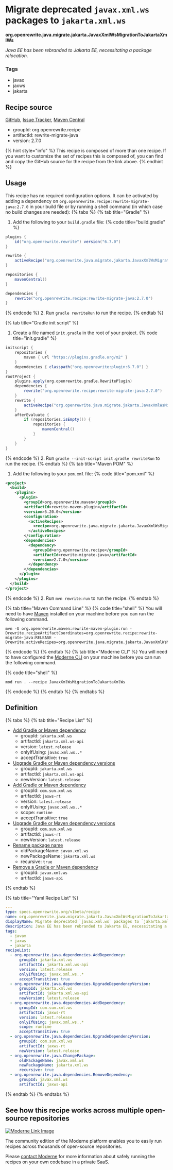 # Migrate deprecated `javax.xml.ws` packages to `jakarta.xml.ws`

**org.openrewrite.java.migrate.jakarta.JavaxXmlWsMigrationToJakartaXmlWs**

_Java EE has been rebranded to Jakarta EE, necessitating a package relocation._

### Tags

* javax
* jaxws
* jakarta

## Recipe source

[GitHub](https://github.com/openrewrite/rewrite-migrate-java/blob/main/src/main/resources/META-INF/rewrite/jakarta-ee-9.yml), [Issue Tracker](https://github.com/openrewrite/rewrite-migrate-java/issues), [Maven Central](https://central.sonatype.com/artifact/org.openrewrite.recipe/rewrite-migrate-java/2.7.0/jar)

* groupId: org.openrewrite.recipe
* artifactId: rewrite-migrate-java
* version: 2.7.0

{% hint style="info" %}
This recipe is composed of more than one recipe. If you want to customize the set of recipes this is composed of, you can find and copy the GitHub source for the recipe from the link above.
{% endhint %}

## Usage

This recipe has no required configuration options. It can be activated by adding a dependency on `org.openrewrite.recipe:rewrite-migrate-java:2.7.0` in your build file or by running a shell command (in which case no build changes are needed): 
{% tabs %}
{% tab title="Gradle" %}
1. Add the following to your `build.gradle` file:
{% code title="build.gradle" %}
```groovy
plugins {
    id("org.openrewrite.rewrite") version("6.7.0")
}

rewrite {
    activeRecipe("org.openrewrite.java.migrate.jakarta.JavaxXmlWsMigrationToJakartaXmlWs")
}

repositories {
    mavenCentral()
}

dependencies {
    rewrite("org.openrewrite.recipe:rewrite-migrate-java:2.7.0")
}
```
{% endcode %}
2. Run `gradle rewriteRun` to run the recipe.
{% endtab %}

{% tab title="Gradle init script" %}
1. Create a file named `init.gradle` in the root of your project.
{% code title="init.gradle" %}
```groovy
initscript {
    repositories {
        maven { url "https://plugins.gradle.org/m2" }
    }
    dependencies { classpath("org.openrewrite:plugin:6.7.0") }
}
rootProject {
    plugins.apply(org.openrewrite.gradle.RewritePlugin)
    dependencies {
        rewrite("org.openrewrite.recipe:rewrite-migrate-java:2.7.0")
    }
    rewrite {
        activeRecipe("org.openrewrite.java.migrate.jakarta.JavaxXmlWsMigrationToJakartaXmlWs")
    }
    afterEvaluate {
        if (repositories.isEmpty()) {
            repositories {
                mavenCentral()
            }
        }
    }
}
```
{% endcode %}
2. Run `gradle --init-script init.gradle rewriteRun` to run the recipe.
{% endtab %}
{% tab title="Maven POM" %}
1. Add the following to your `pom.xml` file:
{% code title="pom.xml" %}
```xml
<project>
  <build>
    <plugins>
      <plugin>
        <groupId>org.openrewrite.maven</groupId>
        <artifactId>rewrite-maven-plugin</artifactId>
        <version>5.20.0</version>
        <configuration>
          <activeRecipes>
            <recipe>org.openrewrite.java.migrate.jakarta.JavaxXmlWsMigrationToJakartaXmlWs</recipe>
          </activeRecipes>
        </configuration>
        <dependencies>
          <dependency>
            <groupId>org.openrewrite.recipe</groupId>
            <artifactId>rewrite-migrate-java</artifactId>
            <version>2.7.0</version>
          </dependency>
        </dependencies>
      </plugin>
    </plugins>
  </build>
</project>
```
{% endcode %}
2. Run `mvn rewrite:run` to run the recipe.
{% endtab %}

{% tab title="Maven Command Line" %}
{% code title="shell" %}
You will need to have [Maven](https://maven.apache.org/download.cgi) installed on your machine before you can run the following command.

```shell
mvn -U org.openrewrite.maven:rewrite-maven-plugin:run -Drewrite.recipeArtifactCoordinates=org.openrewrite.recipe:rewrite-migrate-java:RELEASE -Drewrite.activeRecipes=org.openrewrite.java.migrate.jakarta.JavaxXmlWsMigrationToJakartaXmlWs
```
{% endcode %}
{% endtab %}
{% tab title="Moderne CLI" %}
You will need to have configured the [Moderne CLI](https://docs.moderne.io/moderne-cli/cli-intro) on your machine before you can run the following command.

{% code title="shell" %}
```shell
mod run . --recipe JavaxXmlWsMigrationToJakartaXmlWs
```
{% endcode %}
{% endtab %}
{% endtabs %}

## Definition

{% tabs %}
{% tab title="Recipe List" %}
* [Add Gradle or Maven dependency](../../../java/dependencies/adddependency.md)
  * groupId: `jakarta.xml.ws`
  * artifactId: `jakarta.xml.ws-api`
  * version: `latest.release`
  * onlyIfUsing: `javax.xml.ws..*`
  * acceptTransitive: `true`
* [Upgrade Gradle or Maven dependency versions](../../../java/dependencies/upgradedependencyversion.md)
  * groupId: `jakarta.xml.ws`
  * artifactId: `jakarta.xml.ws-api`
  * newVersion: `latest.release`
* [Add Gradle or Maven dependency](../../../java/dependencies/adddependency.md)
  * groupId: `com.sun.xml.ws`
  * artifactId: `jaxws-rt`
  * version: `latest.release`
  * onlyIfUsing: `javax.xml.ws..*`
  * scope: `runtime`
  * acceptTransitive: `true`
* [Upgrade Gradle or Maven dependency versions](../../../java/dependencies/upgradedependencyversion.md)
  * groupId: `com.sun.xml.ws`
  * artifactId: `jaxws-rt`
  * newVersion: `latest.release`
* [Rename package name](../../../java/changepackage.md)
  * oldPackageName: `javax.xml.ws`
  * newPackageName: `jakarta.xml.ws`
  * recursive: `true`
* [Remove a Gradle or Maven dependency](../../../java/dependencies/removedependency.md)
  * groupId: `javax.xml.ws`
  * artifactId: `jaxws-api`

{% endtab %}

{% tab title="Yaml Recipe List" %}
```yaml
---
type: specs.openrewrite.org/v1beta/recipe
name: org.openrewrite.java.migrate.jakarta.JavaxXmlWsMigrationToJakartaXmlWs
displayName: Migrate deprecated `javax.xml.ws` packages to `jakarta.xml.ws`
description: Java EE has been rebranded to Jakarta EE, necessitating a package relocation.
tags:
  - javax
  - jaxws
  - jakarta
recipeList:
  - org.openrewrite.java.dependencies.AddDependency:
      groupId: jakarta.xml.ws
      artifactId: jakarta.xml.ws-api
      version: latest.release
      onlyIfUsing: javax.xml.ws..*
      acceptTransitive: true
  - org.openrewrite.java.dependencies.UpgradeDependencyVersion:
      groupId: jakarta.xml.ws
      artifactId: jakarta.xml.ws-api
      newVersion: latest.release
  - org.openrewrite.java.dependencies.AddDependency:
      groupId: com.sun.xml.ws
      artifactId: jaxws-rt
      version: latest.release
      onlyIfUsing: javax.xml.ws..*
      scope: runtime
      acceptTransitive: true
  - org.openrewrite.java.dependencies.UpgradeDependencyVersion:
      groupId: com.sun.xml.ws
      artifactId: jaxws-rt
      newVersion: latest.release
  - org.openrewrite.java.ChangePackage:
      oldPackageName: javax.xml.ws
      newPackageName: jakarta.xml.ws
      recursive: true
  - org.openrewrite.java.dependencies.RemoveDependency:
      groupId: javax.xml.ws
      artifactId: jaxws-api

```
{% endtab %}
{% endtabs %}

## See how this recipe works across multiple open-source repositories

[![Moderne Link Image](/.gitbook/assets/ModerneRecipeButton.png)](https://app.moderne.io/recipes/org.openrewrite.java.migrate.jakarta.JavaxXmlWsMigrationToJakartaXmlWs)

The community edition of the Moderne platform enables you to easily run recipes across thousands of open-source repositories.

Please [contact Moderne](https://moderne.io/product) for more information about safely running the recipes on your own codebase in a private SaaS.
